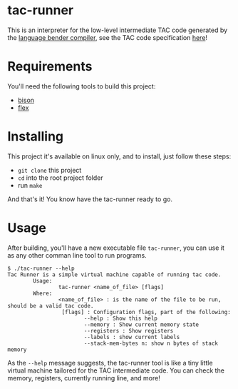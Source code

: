 # tac-runner
This is an interpreter for the low-level intermediate TAC code generated by the [language bender compiler](https://github.com/jesuswr/language-bender), see the TAC code specification [here](https://github.com/LDiazN/TACTypes)!

# Requirements
You'll need the following tools to build this project:
* [bison](https://www.gnu.org/software/bison/)
* [flex](https://github.com/westes/flex)

# Installing
This project it's available on linux only, and to install, just follow these steps:
* `git clone` this project
* `cd` into the root project folder
* run `make`

And that's it! You know have the tac-runner ready to go.

# Usage
After building, you'll have a new executable file `tac-runner`, you can use it as any other
comman line tool to run programs. 
```
$ ./tac-runner --help
Tac Runner is a simple virtual machine capable of running tac code.
        Usage:
                tac-runner <name_of_file> [flags]
        Where:
                <name_of_file> : is the name of the file to be run, should be a valid tac code.
                 [flags] : Configuration flags, part of the following:
                        --help : Show this help
                        --memory : Show current memory state
                        --registers : Show registers
                        --labels : show current labels
                        --stack-mem-bytes n: show n bytes of stack memory
```

As the `--help` message suggests, the tac-runner tool is like a tiny little virtual machine tailored for the
TAC intermediate code. You can check the memory, registers, currently running line, and more!


